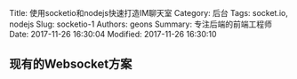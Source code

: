 Title: 使用socketio和nodejs快速打造IM聊天室
Category: 后台
Tags: socket.io, nodejs
Slug: socketio-1
Authors: geons
Summary: 专注后端的前端工程师
Date: 2017-11-26 16:30:04
Modified: 2017-11-26 16:30:10

## 现有的Websocket方案